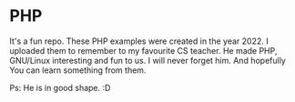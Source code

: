 # PHP
It's a fun repo.
These PHP examples were created in the year 2022. I uploaded them to remember to my favourite CS teacher. He made PHP, GNU/Linux interesting and fun to us. I will never forget him. And hopefully You can learn something from them.

Ps: He is in good shape. :D
